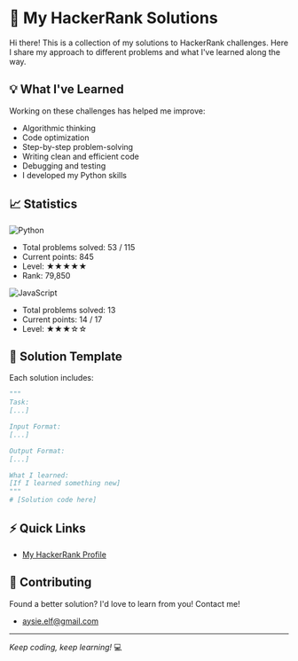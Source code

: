 # 🎯 My HackerRank Solutions

Hi there! This is a collection of my solutions to HackerRank challenges. 
Here I share my approach to different problems and what I've learned along the way.

## 💡 What I've Learned
Working on these challenges has helped me improve:
- Algorithmic thinking
- Code optimization
- Step-by-step problem-solving
- Writing clean and efficient code
- Debugging and testing
- I developed my Python skills

## 📈 Statistics
![Python](https://img.shields.io/badge/Python-14354C?style=for-the-badge&logo=python&logoColor=white)
- Total problems solved: 53 / 115
- Current points: 845
- Level: ★★★★★
- Rank: 79,850


![JavaScript](https://img.shields.io/badge/JavaScript-323330?style=for-the-badge&logo=javascript&logoColor=F7DF1E)
- Total problems solved: 13
- Current points: 14 / 17
- Level: ★★★☆☆

## 📝 Solution Template

Each solution includes:
```python
"""
Task:
[...]

Input Format:
[...]

Output Format:
[...]

What I learned:
[If I learned something new]
"""
# [Solution code here]
```

## ⚡ Quick Links
- [My HackerRank Profile](https://www.hackerrank.com/profile/aysie_elf)

## 🌟 Contributing
Found a better solution? I'd love to learn from you! Contact me!
- aysie.elf@gmail.com
---
*Keep coding, keep learning!* 💻
